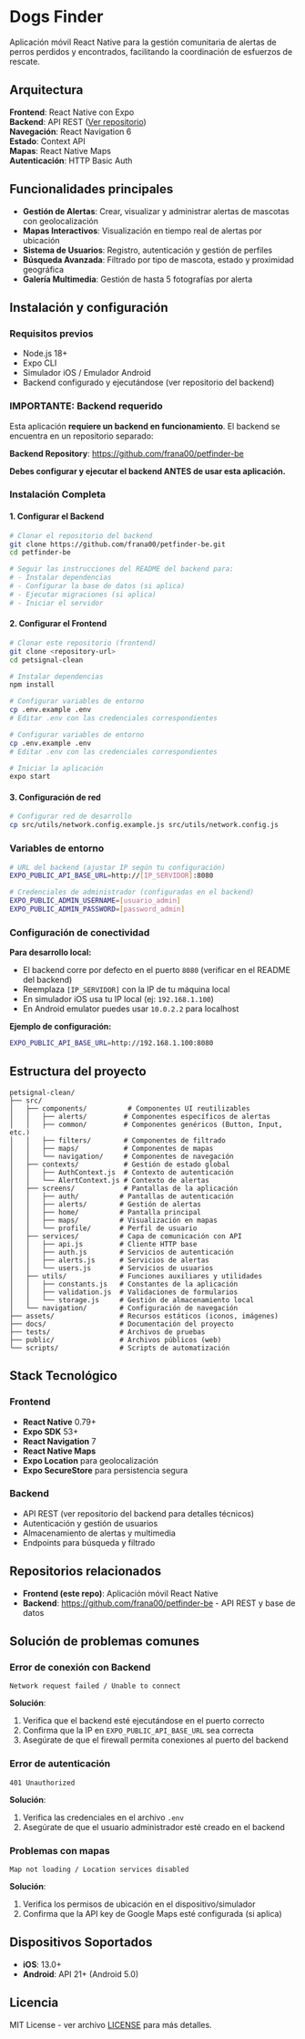 # Dogs Finder

Aplicación móvil React Native para la gestión comunitaria de alertas de perros perdidos y encontrados, facilitando la coordinación de esfuerzos de rescate.

## Arquitectura

**Frontend**: React Native con Expo  
**Backend**: API REST ([Ver repositorio](https://github.com/frana00/petfinder-be))  
**Navegación**: React Navigation 6  
**Estado**: Context API  
**Mapas**: React Native Maps  
**Autenticación**: HTTP Basic Auth  

## Funcionalidades principales

- **Gestión de Alertas**: Crear, visualizar y administrar alertas de mascotas con geolocalización
- **Mapas Interactivos**: Visualización en tiempo real de alertas por ubicación
- **Sistema de Usuarios**: Registro, autenticación y gestión de perfiles
- **Búsqueda Avanzada**: Filtrado por tipo de mascota, estado y proximidad geográfica
- **Galería Multimedia**: Gestión de hasta 5 fotografías por alerta

## Instalación y configuración

### Requisitos previos
- Node.js 18+
- Expo CLI
- Simulador iOS / Emulador Android
- Backend configurado y ejecutándose (ver repositorio del backend)

### IMPORTANTE: Backend requerido

Esta aplicación **requiere un backend en funcionamiento**. El backend se encuentra en un repositorio separado:

**Backend Repository**: https://github.com/frana00/petfinder-be

**Debes configurar y ejecutar el backend ANTES de usar esta aplicación.**

### Instalación Completa

#### 1. Configurar el Backend
```bash
# Clonar el repositorio del backend
git clone https://github.com/frana00/petfinder-be.git
cd petfinder-be

# Seguir las instrucciones del README del backend para:
# - Instalar dependencias
# - Configurar la base de datos (si aplica)
# - Ejecutar migraciones (si aplica)
# - Iniciar el servidor
```

#### 2. Configurar el Frontend
```bash
# Clonar este repositorio (frontend)
git clone <repository-url>
cd petsignal-clean

# Instalar dependencias
npm install

# Configurar variables de entorno
cp .env.example .env
# Editar .env con las credenciales correspondientes

# Configurar variables de entorno
cp .env.example .env
# Editar .env con las credenciales correspondientes

# Iniciar la aplicación
expo start
```

#### 3. Configuración de red
```bash
# Configurar red de desarrollo
cp src/utils/network.config.example.js src/utils/network.config.js
```

### Variables de entorno
```bash
# URL del backend (ajustar IP según tu configuración)
EXPO_PUBLIC_API_BASE_URL=http://[IP_SERVIDOR]:8080

# Credenciales de administrador (configuradas en el backend)
EXPO_PUBLIC_ADMIN_USERNAME=[usuario_admin]
EXPO_PUBLIC_ADMIN_PASSWORD=[password_admin]
```

### Configuración de conectividad

**Para desarrollo local:**
- El backend corre por defecto en el puerto `8080` (verificar en el README del backend)
- Reemplaza `[IP_SERVIDOR]` con la IP de tu máquina local
- En simulador iOS usa tu IP local (ej: `192.168.1.100`)
- En Android emulator puedes usar `10.0.2.2` para localhost

**Ejemplo de configuración:**
```bash
EXPO_PUBLIC_API_BASE_URL=http://192.168.1.100:8080
```

## Estructura del proyecto

```
petsignal-clean/
├── src/
│   ├── components/          # Componentes UI reutilizables
│   │   ├── alerts/         # Componentes específicos de alertas
│   │   ├── common/         # Componentes genéricos (Button, Input, etc.)
│   │   ├── filters/        # Componentes de filtrado
│   │   ├── maps/           # Componentes de mapas
│   │   └── navigation/     # Componentes de navegación
│   ├── contexts/           # Gestión de estado global
│   │   ├── AuthContext.js  # Contexto de autenticación
│   │   └── AlertContext.js # Contexto de alertas
│   ├── screens/            # Pantallas de la aplicación
│   │   ├── auth/          # Pantallas de autenticación
│   │   ├── alerts/        # Gestión de alertas
│   │   ├── home/          # Pantalla principal
│   │   ├── maps/          # Visualización en mapas
│   │   └── profile/       # Perfil de usuario
│   ├── services/          # Capa de comunicación con API
│   │   ├── api.js         # Cliente HTTP base
│   │   ├── auth.js        # Servicios de autenticación
│   │   ├── alerts.js      # Servicios de alertas
│   │   └── users.js       # Servicios de usuarios
│   ├── utils/             # Funciones auxiliares y utilidades
│   │   ├── constants.js   # Constantes de la aplicación
│   │   ├── validation.js  # Validaciones de formularios
│   │   └── storage.js     # Gestión de almacenamiento local
│   └── navigation/        # Configuración de navegación
├── assets/                # Recursos estáticos (iconos, imágenes)
├── docs/                  # Documentación del proyecto
├── tests/                 # Archivos de pruebas
├── public/                # Archivos públicos (web)
└── scripts/               # Scripts de automatización
```

## Stack Tecnológico

### Frontend
- **React Native** 0.79+
- **Expo SDK** 53+
- **React Navigation** 7
- **React Native Maps**
- **Expo Location** para geolocalización
- **Expo SecureStore** para persistencia segura

### Backend
- API REST (ver repositorio del backend para detalles técnicos)
- Autenticación y gestión de usuarios
- Almacenamiento de alertas y multimedia
- Endpoints para búsqueda y filtrado

## Repositorios relacionados

- **Frontend (este repo)**: Aplicación móvil React Native
- **Backend**: https://github.com/frana00/petfinder-be - API REST y base de datos

## Solución de problemas comunes

### Error de conexión con Backend
```
Network request failed / Unable to connect
```
**Solución**: 
1. Verifica que el backend esté ejecutándose en el puerto correcto
2. Confirma que la IP en `EXPO_PUBLIC_API_BASE_URL` sea correcta
3. Asegúrate de que el firewall permita conexiones al puerto del backend

### Error de autenticación
```
401 Unauthorized
```
**Solución**: 
1. Verifica las credenciales en el archivo `.env`
2. Asegúrate de que el usuario administrador esté creado en el backend

### Problemas con mapas
```
Map not loading / Location services disabled
```
**Solución**: 
1. Verifica los permisos de ubicación en el dispositivo/simulador
2. Confirma que la API key de Google Maps esté configurada (si aplica)

## Dispositivos Soportados

- **iOS**: 13.0+
- **Android**: API 21+ (Android 5.0)

## Licencia

MIT License - ver archivo [LICENSE](LICENSE) para más detalles.
